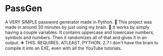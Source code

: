 # PassGen
A VERY SIMPLE password generator made in Python. 🐍
This project was made in around 30 minutes by just using my brain. 🧠
It works by simply having a couple variables. It contains uppercase and lowercase numbers,
symbols and numbers. Then it randomizes all of that and gives it in an output. ➕
THIS. REQUIRES. ATLEAST. PYTHON. 2.7
I don't have the brain to compile it into an EXE, even with all the YouTube tutorials.
